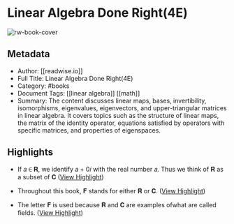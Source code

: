 # Linear Algebra Done Right(4E)

![rw-book-cover](https://m.media-amazon.com/images/I/61AR-EJ28gL._AC_UF1000,1000_QL80_.jpg)

## Metadata
- Author: [[readwise.io]]
- Full Title: Linear Algebra Done Right(4E)
- Category: #books
- Document Tags: [[linear algebra]] [[math]] 
- Summary: The content discusses linear maps, bases, invertibility, isomorphisms, eigenvalues, eigenvectors, and upper-triangular matrices in linear algebra. It covers topics such as the structure of linear maps, the matrix of the identity operator, equations satisfied by operators with specific matrices, and properties of eigenspaces.

## Highlights
- If 𝑎 ∈ 𝐑, we identify 𝑎 + 0𝑖 with the real number 𝑎. Thus we think of 𝐑 as a
  subset of 𝐂 ([View Highlight](https://read.readwise.io/read/01jyxthy5cz9j1qc2wdcpr8cxx))

- Throughout this book, 𝐅 stands for either 𝐑 or 𝐂. ([View Highlight](https://read.readwise.io/read/01jyxv1mb4k57rasn25vrcx717))

- The letter 𝐅 is used because 𝐑 and 𝐂 are examples ofwhat are called fields. ([View Highlight](https://read.readwise.io/read/01jyxv1s0rtdxc9cvgtxr97fvz))

